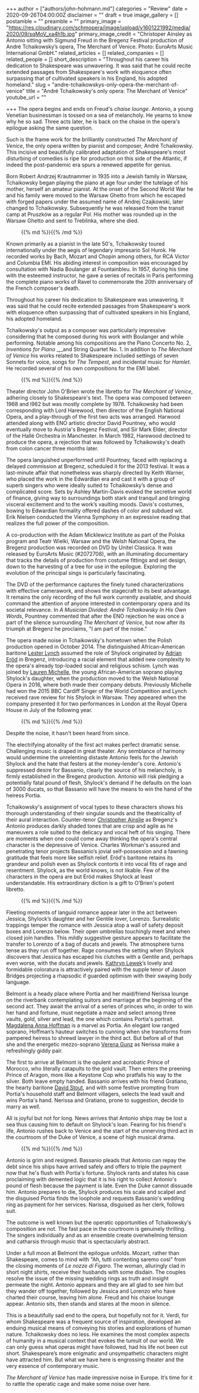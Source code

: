 +++
author = ["authors/john-hohmann.md"]
categories = "Review"
date = 2020-09-26T04:00:00Z
disclaimer = ""
draft = true
image_gallery = []
postamble = ""
preamble = ""
primary_image = "https://res.cloudinary.com/schmopera/image/upload/v1601221992/media/2020/09/sqMoV_xa4h1b.jpg"
primary_image_credit = "Christoper Ainsley as Antonio sitting with Sigmund Freud in the Bregenz Festival production of André Tchaikowsky’s opera, The Merchant of Venice. Photo: EuroArts Music International GmbH."
related_articles = []
related_companies = []
related_people = []
short_description = "Throughout his career his dedication to Shakespeare was unwavering. It was said that he could recite extended passages from Shakespeare's work with eloquence often surpassing that of cultivated speakers in his England, his adopted homeland."
slug = "andre-tchaikowskys-only-opera-the-merchant-of-venice"
title = "André Tchaikowsky's only opera: The Merchant of Venice"
youtube_url = ""

+++
The opera begins and ends on Freud's _chaise lounge_. Antonio, a young Venetian businessman is tossed on a sea of melancholy. He yearns to know why he so sad. Three acts later, he is back on the chaise in the opera's epilogue asking the same question.

Such is the frame work for the brilliantly constructed _The Merchant of Venice_, the only opera written by pianist and composer, André Tchaikowsky. This incisive and beautifully calibrated adaptation of Shakespeare's most disturbing of comedies is ripe for production on this side of the Atlantic, if indeed the post-pandemic era spurs a renewed appetite for genius.

Born Robert Andrzej Krautnammer in 1935 into a Jewish family in Warsaw, Tchaikowsky began playing the piano at age four under the tutelage of his mother, herself an amateur pianist. At the onset of the Second World War he and his family were moved to the Warsaw Ghetto from which he escaped with forged papers under the assumed name of Andrej Czajkowski, later changed to Tchaikowsky. Subsequently he was released from the transit camp at Pruszków as a regular Pol. His mother was rounded up in the Warsaw Ghetto and sent to Treblinka, where she died.

<figure data-type="image">{{% md %}}{{% /md %}}

<figcaption></figcaption>

</figure>

Known primarily as a pianist in the late 50's, Tchaikowsky toured internationally under the aegis of legendary impresario Sol Hurok. He recorded works by Bach, Mozart and Chopin among others, for RCA Victor and Columbia EMI. His abiding interest in composition was encouraged by consultation with Nadia Boulanger at Fountainbleu. In 1957, during his time with the esteemed instructor, he gave a series of recitals in Paris performing the complete piano works of Ravel to commemorate the 20th anniversary of the French composer's death.

Throughout his career his dedication to Shakespeare was unwavering. It was said that he could recite extended passages from Shakespeare's work with eloquence often surpassing that of cultivated speakers in his England, his adopted homeland.

Tchaikowsky's output as a composer was particularly impressive considering that he composed during his work with Boulanger and while performing. Notable among his compositions are the Piano Concerto No. 2, _Inventions for Piano_ _,_and String Quartet No. 1. In addition to _The Merchant of Venice_ his works related to Shakespeare included settings of seven Sonnets for voice, songs for _The Tempest_, and incidental music for _Hamlet_. He recorded several of his own compositions for the EMI label.

<figure data-type="image">{{% md %}}{{% /md %}}

<figcaption></figcaption>

</figure>

Theater director John O'Brien wrote the libretto for _The Merchant of Venice_, adhering closely to Shakespeare's text. The opera was composed between 1968 and l982 but was mostly complete by 1978. Tchaikowsky had been corresponding with Lord Harewood, then director of the English National Opera, and a play-through of the first two acts was arranged. Harwood attended along with ENO artistic director David Pountney, who would eventually move to Austria's Bregenz Festival, and Sir Mark Elder, director of the Hallé Orchestra in Manchester. In March 1982, Harewood declined to produce the opera, a rejection that was followed by Tchaikowsky's death from colon cancer three months later.

The opera languished unperformed until Pountney, faced with replacing a delayed commission at Bregenz, scheduled it for the 2013 festival. It was a last-minute affair that nonetheless was sharply directed by Keith Warner, who placed the work in the Edwardian era and cast it with a group of superb singers who were ideally suited to Tchaikowsky’s dense and complicated score. Sets by Ashley Martin-Davis evoked the secretive world of finance, giving way to surroundings both stark and tranquil and bringing visceral excitement and to the work’s vaulting moods. Davis's costumes, bowing to Edwardian formality offered dashes of color and subdued wit. Erik Nielsen conducted the Vienna Symphony in an expressive reading that realizes the full power of the composition.

A co-production with the Adam Micklewicz Institute as part of the Polska program and Teatr Wielki, Warsaw and the Welsh National Opera, the Bregenz production was recorded on DVD by Unitel Classica. It was released by EuroArts Music (#2072708), with an illuminating documentary that tracks the details of production from costume fittings and set design, down to the harvesting of a tree for use in the epilogue. Exploring the evolution of the principal sings is particularly fascinating.

The DVD of the performance captures the finely tuned characterizations with effective camerawork, and shows the stagecraft to its best advantage. It remains the only recording of the full work currently available, and should command the attention of anyone interested in contemporary opera and its societal relevance. In _A Musician Divided: André Tchaikowsky In His Own Words_, Pountney commented that after the ENO rejection he was once a part of the silence surrounding _The Merchant of Venice_, but now after its triumph at Bregenz he proclaims, "I am part of the noise."

The opera made noise in Tchaikowsky's hometown when the Polish production opened in October 2014. The distinguished African-American baritone [Lester Lynch](/scene/people/lester-lynch/) assumed the role of Shylock originated by [Adrian Eröd](/scene/people/adrian-erod/) in Bregenz, introducing a racial element that added new complexity to the opera's already top-loaded social and religious schism. Lynch was joined by [Lauren Michelle](/scene/people/lauren-michelle/), the young African-American soprano playing Shylock's daughter, when the production moved to the Welsh National Opera in 2016, where both made their company debuts. Previously Michelle had won the 2015 BBC Cardiff Singer of the World Competition and Lynch received rave review for his Shylock in Warsaw. They appeared when the company presented it for two performances in London at the Royal Opera House in July of the following year.

<figure data-type="image">{{% md %}}{{% /md %}}

<figcaption></figcaption>

</figure>

Despite the noise, it hasn't been heard from since.

The electrifying atonality of the first act makes perfect dramatic sense. Challenging music is draped in great theater. Any semblance of harmony would undermine the unrelenting distaste Antonio feels for the Jewish Shylock and the hate that festers at the money-lender's core. Antonio's suppressed desire for Bassanio, clearly the source of his melancholy, is firmly established in the Bregenz production. Antonio will risk pledging a potentially fatal pound of flesh, Shylock's demand if he defaults on the loan of 3000 ducats, so that Bassanio will have the means to win the hand of the heiress Portia.

Tchaikowsky's assignment of vocal types to these characters shows his thorough understanding of their singular sounds and the theatricality of their aural interaction. Counter-tenor [Christopher Ainslie](/scene/people/christopher-ainslie/) as Bregenz's Antonio produces darkly shaded tones that are crisp and agile as he maneuvers a role suited to the delicacy and vocal heft of his singing. There are moments when one could come away thinking the opera's central character is the depressive of Venice. Charles Workman's assured and penetrating tenor projects Bassanio’s jovial self-possession and a fawning gratitude that feels more like selfish relief. Eröd's baritone retains its grandeur and polish even as Shylock contorts it into vocal fits of rage and resentment. Shylock, as the world knows, is not likable. Few of the characters in the opera are but Eröd makes Shylock at least understandable. His extraordinary diction is a gift to O’Brien's potent libretto.

<figure data-type="image">{{% md %}}{{% /md %}}

<figcaption></figcaption>

</figure>

Fleeting moments of languid romance appear later in the act between Jessica, Shylock’s daughter and her Gentile lover, Lorenzo. Surrealistic trappings temper the romance with Jessica atop a wall of safety deposit boxes and Lorenzo below. Their open umbrellas touchingly meet and when closed join handles. This mildly suggestive gesture appears to facilitate the transfer to Lorenzo of a bag of ducats and jewels. The atmosphere turns tense as they run off together. Rage consumes the setting when Shylock discovers that Jessica has escaped his clutches with a Gentile and, perhaps even worse, with the ducats and jewels. [Kathryn Lewek](/scene/people/kathryn-lewek/)’s lovely and formidable coloratura is attractively paired with the supple tenor of Jason Bridges projecting a rhapsodic if guarded optimism with their swaying body language.

Belmont is a heady place where Portia and her maid/friend Nerissa lounge on the riverbank contemplating suitors and marriage at the beginning of the second act. They await the arrival of a series of princes who, in order to win her hand and fortune, must negotiate a maze and select among three vaults, gold, silver and lead, the one which contains Portia's portrait. [Magdalena Anna Hoffman](/scene/people/magdalena-anna-hoffman/) is a marvel as Portia. An elegant low ranged soprano, Hoffman’s hauteur switches to cunning when she transforms from pampered heiress to shrewd lawyer in the third act. But before all of that she and the energetic mezzo-soprano [Verena Gunz](/scene/people/verena-gunz/) as Nerissa make a refreshingly giddy pair.

The first to arrive at Belmont is the opulent and acrobatic Prince of Morocco, who literally catapults to the gold vault. Then enters the preening Prince of Aragon, more like a Keystone Cop who pratfalls his way to the silver. Both leave empty handed. Bassanio arrives with his friend Gratiano, the hearty baritone [David Stout](/scene/people/david-stout/), and with some festive prompting from Portia's household staff and Belmont villagers, selects the lead vault and wins Portia's hand. Nerissa and Gratiano, prone to suggestion, decide to marry as well.

All is joyful but not for long. News arrives that Antonio ships may be lost a sea thus causing him to default on Shylock's loan. Fearing for his friend's life, Antonio rushes back to Venice and the start of the unnerving third act in the courtroom of the Duke of Venice, a scene of high musical drama.

<figure data-type="image">{{% md %}}{{% /md %}}

<figcaption></figcaption>

</figure>

Antonio is grim and resigned. Bassanio pleads that Antonio can repay the debt since his ships have arrived safely and offers to triple the payment now that he's flush with Portia's fortune. Shylock rants and states his case proclaiming with demented logic that it is his right to collect Antonio's pound of flesh because the payment is late. Even the Duke cannot dissuade him. Antonio prepares to die, Shylock produces his scale and scalpel and the disguised Portia finds the loophole and requests Bassanio's wedding ring as payment for her services. Narissa, disguised as her clerk, follows suit.

The outcome is well known but the operatic opportunities of Tchaikowsky's composition are not. The fast pace in the courtroom is genuinely thrilling. The singers individually and as an ensemble create overwhelming tension and catharsis through music that is spectacularly abstract.

Under a full moon at Belmont the epilogue unfolds. Mozart, rather than Shakespeare, comes to mind with "Ah, tutti contenting saremo così" from the closing moments of _Le nozze di Figaro_. The woman, alluringly clad in short night shirts, receive their husbands with some disdain. The couples resolve the issue of the missing wedding rings as truth and insight permeate the night. Antonio appears and they are all glad to see him but they wander off together, followed by Jessica and Lorenzo who have charted their course, leaving him alone. Freud and his chaise lounge appear. Antonio sits, then stands and stares at the moon in silence.

This is a beautifully sad end to the opera, but hopefully not for it. Verdi, for whom Shakespeare was a frequent source of inspiration, developed an enduing musical means of conveying his stories and explorations of human nature. Tchaikowsky does no less. He examines the most complex aspects of humanity in a musical context that evokes the tumult of our world. We can only guess what operas might have followed, had his life not been cut short. Shakespeare’s more enigmatic and unsympathetic characters might have attracted him. But what we have here is engrossing theater and the very essence of contemporary music.

_The Merchant of Venice_ has made impressive noise in Europe. It’s time for it to rattle the operatic cage and make some noise over here.